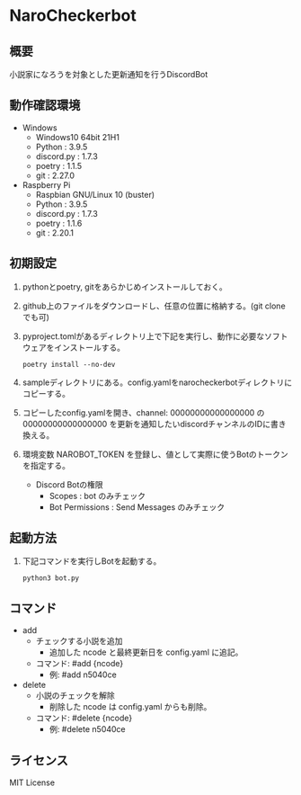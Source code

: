 # NaroCheckerbot

## 概要

小説家になろうを対象とした更新通知を行うDiscordBot

## 動作確認環境

* Windows
  * Windows10 64bit 21H1
  * Python : 3.9.5
  * discord.py : 1.7.3
  * poetry : 1.1.5
  * git : 2.27.0
* Raspberry Pi
  * Raspbian GNU/Linux 10 (buster)
  * Python : 3.9.5
  * discord.py : 1.7.3
  * poetry : 1.1.6
  * git : 2.20.1

## 初期設定

1. pythonとpoetry, gitをあらかじめインストールしておく。
2. github上のファイルをダウンロードし、任意の位置に格納する。(git cloneでも可)
3. pyproject.tomlがあるディレクトリ上で下記を実行し、動作に必要なソフトウェアをインストールする。

   ```
   poetry install --no-dev
   ```

4. sampleディレクトリにある。config.yamlをnarocheckerbotディレクトリにコピーする。
5. コピーしたconfig.yamlを開き、channel: 00000000000000000 の 00000000000000000 を更新を通知したいdiscordチャンネルのIDに書き換える。
6. 環境変数 NAROBOT_TOKEN を登録し、値として実際に使うBotのトークンを指定する。
   * Discord Botの権限
     * Scopes : bot のみチェック
     * Bot Permissions : Send Messages のみチェック

## 起動方法

1. 下記コマンドを実行しBotを起動する。

   ```
   python3 bot.py
   ```

## コマンド

* add
  * チェックする小説を追加
    * 追加した ncode と最終更新日を config.yaml に追記。
  * コマンド: #add {ncode}
    * 例: #add n5040ce
* delete
  * 小説のチェックを解除
    * 削除した ncode は config.yaml からも削除。
  * コマンド: #delete {ncode}
    * 例: #delete n5040ce

## ライセンス

MIT License

